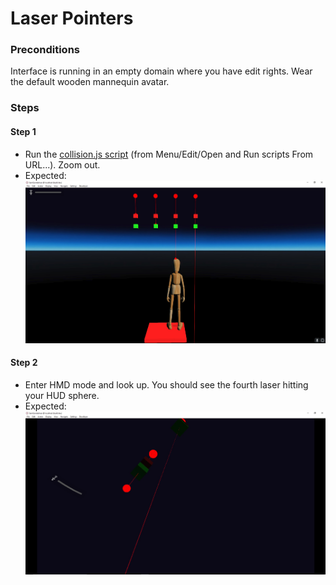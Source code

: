 # Laser Pointers

### Preconditions
Interface is running in an empty domain where you have edit rights.  Wear the default wooden mannequin avatar.

### Steps

#### Step 1
- Run the [collision.js script](./testStory.js?raw=true) (from Menu/Edit/Open and Run scripts From URL...).  Zoom out.
- Expected: ![](./collision1.jpg)

#### Step 2
- Enter HMD mode and look up.  You should see the fourth laser hitting your HUD sphere.
- Expected: ![](./collision2.jpg)